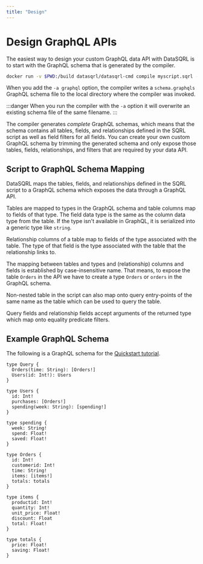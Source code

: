 ```yaml
---
title: "Design"
---
```


# Design GraphQL APIs

The easiest way to design your custom GraphQL data API with DataSQRL is to start with the GraphQL schema that is generated by the compiler.

```bash
docker run -v $PWD:/build datasqrl/datasqrl-cmd compile myscript.sqrl -a graphql
```

When you add the `-a graphql` option, the compiler writes a `schema.graphqls` GraphQL schema file to the local directory where the compiler was invoked.

:::danger
When you run the compiler with the `-a` option it will overwrite an existing schema file of the same filename.
:::

The compiler generates *complete* GraphQL schemas, which means that the schema contains all tables, fields, and relationships defined in the SQRL script as well as field filters for all fields. You can create your own custom GraphQL schema by trimming the generated schema and only expose those tables, fields, relationships, and filters that are required by your data API.

## Script to GraphQL Schema Mapping

DataSQRL maps the tables, fields, and relationships defined in the SQRL script to a GraphQL schema which exposes the data through a GraphQL API.

Tables are mapped to types in the GraphQL schema and table columns map to fields of that type. The field data type is the same as the column data type from the table. If the type isn't available in GraphQL, it is serialized into a generic type like `string`.

Relationship columns of a table map to fields of the type associated with the table. The type of that field is the type associated with the table that the relationship links to.

The mapping between tables and types and (relationship) columns and fields is established by case-insensitive name. That means, to expose the table `Orders` in the API we have to create a type `Orders` or `orders` in the GraphQL schema.

Non-nested table in the script can also map onto query entry-points of the same name as the table which can be used to query the table.

Query fields and relationship fields accept arguments of the returned type which map onto equality predicate filters.

## Example GraphQL Schema

The following is a GraphQL schema for the [Quickstart tutorial](../../../getting-started/quickstart).

```graphqls
type Query {
  Orders(time: String): [Orders!]
  Users(id: Int!): Users
}

type Users {
  id: Int!
  purchases: [Orders!]
  spending(week: String): [spending!]
}

type spending {
  week: String!
  spend: Float!
  saved: Float!
}

type Orders {
  id: Int!
  customerid: Int!
  time: String!
  items: [items!]
  totals: totals
}

type items {
  productid: Int!
  quantity: Int!
  unit_price: Float!
  discount: Float
  total: Float!
}

type totals {
  price: Float!
  saving: Float!
}
```